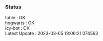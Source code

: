 ### Status


table : OK  
hogwarts : OK  
icy-bot : OK  
Latest Update : 2023-03-05 19:06:21.074563
